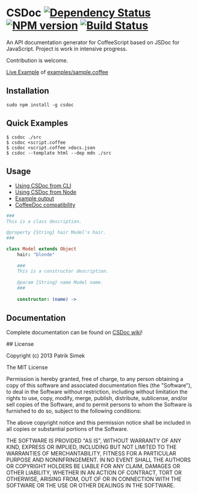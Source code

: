 # CSDoc [![Dependency Status](https://david-dm.org/patriksimek/csdoc.png)](https://david-dm.org/patriksimek/csdoc) [![NPM version](https://badge.fury.io/js/csdoc.png)](http://badge.fury.io/js/csdoc) [![Build Status](https://secure.travis-ci.org/patriksimek/csdoc.png)](http://travis-ci.org/patriksimek/csdoc)

An API documentation generator for CoffeeScript based on JSDoc for JavaScript. Project is work in intensive progress.

Contribution is welcome.

[Live Example](http://csdoc.org) of [examples/sample.coffee](https://github.com/patriksimek/csdoc/blob/master/examples/sample.coffee)

## Installation

    sudo npm install -g csdoc

## Quick Examples

```
$ csdoc ./src
$ csdoc <script.coffee
$ csdoc <script.coffee >docs.json
$ csdoc --template html --dep mdn ./src
```

## Usage

* [Using CSDoc from CLI](https://github.com/patriksimek/csdoc/wiki/Using-CSDoc-from-CLI)
* [Using CSDoc from Node](https://github.com/patriksimek/csdoc/wiki/Using-CSDoc-from-Node)
* [Example output](https://github.com/patriksimek/csdoc/wiki/Example-output)
* [CoffeeDoc compatibility](https://github.com/patriksimek/csdoc/wiki/CoffeeDoc-compatibility)

```coffeescript
###
This is a class description.

@property {String} hair Model's hair.
###

class Model extends Object
	hair: "blonde"
	
	###
	This is a constructor description.
	
	@param {String} name Model name.
	###
	
	constructor: (name) ->
```

## Documentation

Complete documentation can be found on [CSDoc wiki](https://github.com/patriksimek/csdoc/wiki)!

<a name="license" />
## License

Copyright (c) 2013 Patrik Simek

The MIT License

Permission is hereby granted, free of charge, to any person obtaining a copy of this software and associated documentation files (the "Software"), to deal in the Software without restriction, including without limitation the rights to use, copy, modify, merge, publish, distribute, sublicense, and/or sell copies of the Software, and to permit persons to whom the Software is furnished to do so, subject to the following conditions:

The above copyright notice and this permission notice shall be included in all copies or substantial portions of the Software.

THE SOFTWARE IS PROVIDED "AS IS", WITHOUT WARRANTY OF ANY KIND, EXPRESS OR IMPLIED, INCLUDING BUT NOT LIMITED TO THE WARRANTIES OF MERCHANTABILITY, FITNESS FOR A PARTICULAR PURPOSE AND NONINFRINGEMENT. IN NO EVENT SHALL THE AUTHORS OR COPYRIGHT HOLDERS BE LIABLE FOR ANY CLAIM, DAMAGES OR OTHER LIABILITY, WHETHER IN AN ACTION OF CONTRACT, TORT OR OTHERWISE, ARISING FROM, OUT OF OR IN CONNECTION WITH THE SOFTWARE OR THE USE OR OTHER DEALINGS IN THE SOFTWARE.
